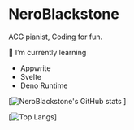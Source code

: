# NeroBlackstone

ACG pianist, Coding for fun.

🌱 I’m currently learning
- Appwrite
- Svelte
- Deno Runtime

[![NeroBlackstone's GitHub stats](https://github-readme-stats.vercel.app/api?username=NeroBlackstone&theme=dark)
]

[![Top Langs](https://github-readme-stats.vercel.app/api/top-langs/?username=NeroBlackstone&hide=css,html,Nunjucks,Sass,Scss&theme=dark)]
